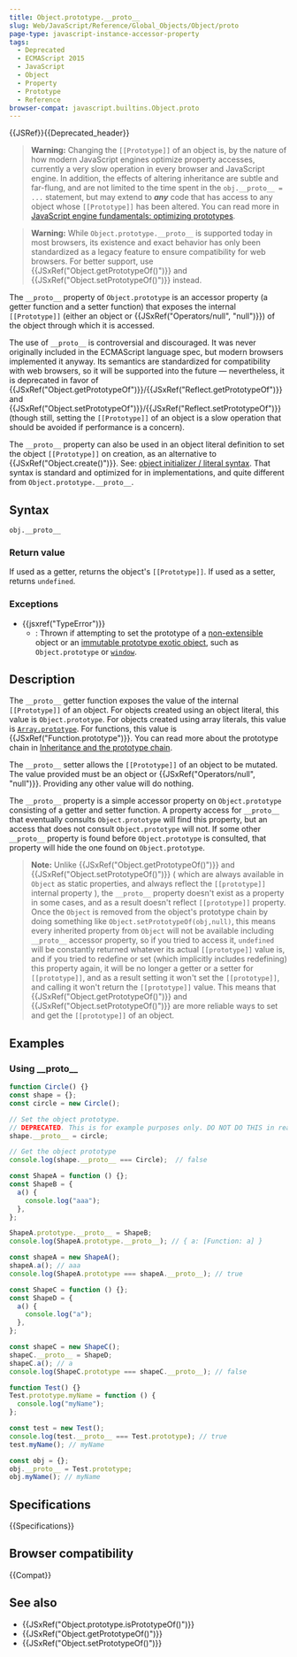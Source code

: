 ```yaml
---
title: Object.prototype.__proto__
slug: Web/JavaScript/Reference/Global_Objects/Object/proto
page-type: javascript-instance-accessor-property
tags:
  - Deprecated
  - ECMAScript 2015
  - JavaScript
  - Object
  - Property
  - Prototype
  - Reference
browser-compat: javascript.builtins.Object.proto
---
```


{{JSRef}}{{Deprecated_header}}

> **Warning:** Changing the `[[Prototype]]` of an object is, by the nature of how modern JavaScript engines optimize property accesses, currently a very slow operation in every browser and JavaScript engine. In addition, the effects of altering inheritance are subtle and far-flung, and are not limited to the time spent in the `obj.__proto__ = ...` statement, but may extend to **_any_** code that has access to any object whose `[[Prototype]]` has been altered. You can read more in [JavaScript engine fundamentals: optimizing prototypes](https://mathiasbynens.be/notes/prototypes).

> **Warning:** While `Object.prototype.__proto__` is supported today in most browsers, its existence and exact behavior has only been standardized as a legacy feature to ensure compatibility for web browsers. For better support, use {{JSxRef("Object.getPrototypeOf()")}} and {{JSxRef("Object.setPrototypeOf()")}} instead.

The `__proto__` property of `Object.prototype` is an accessor property (a getter function and a setter function) that exposes the internal `[[Prototype]]` (either an object or {{JSxRef("Operators/null", "null")}}) of the object through which it is accessed.

The use of `__proto__` is controversial and discouraged. It was never originally included in the ECMAScript language spec, but modern browsers implemented it anyway. Its semantics are standardized for compatibility with web browsers, so it will be supported into the future — nevertheless, it is deprecated in favor of {{JSxRef("Object.getPrototypeOf")}}/{{JSxRef("Reflect.getPrototypeOf")}} and {{JSxRef("Object.setPrototypeOf")}}/{{JSxRef("Reflect.setPrototypeOf")}} (though still, setting the `[[Prototype]]` of an object is a slow operation that should be avoided if performance is a concern).

The `__proto__` property can also be used in an object literal definition to set the object `[[Prototype]]` on creation, as an alternative to {{JSxRef("Object.create()")}}. See: [object initializer / literal syntax](/en-US/docs/Web/JavaScript/Reference/Operators/Object_initializer). That syntax is standard and optimized for in implementations, and quite different from `Object.prototype.__proto__`.

## Syntax

```js-nolint
obj.__proto__
```

### Return value

If used as a getter, returns the object's `[[Prototype]]`. If used as a setter, returns `undefined`.

### Exceptions

- {{jsxref("TypeError")}}
  - : Thrown if attempting to set the prototype of a [non-extensible](/en-US/docs/Web/JavaScript/Reference/Global_Objects/Object/isExtensible) object or an [immutable prototype exotic object](https://tc39.es/ecma262/#sec-immutable-prototype-exotic-objects), such as `Object.prototype` or [`window`](/en-US/docs/Web/API/Window).

## Description

The `__proto__` getter function exposes the value of the internal `[[Prototype]]` of an object. For objects created using an object literal, this value is `Object.prototype`. For objects created using array literals, this value is [`Array.prototype`](/en-US/docs/Web/JavaScript/Reference/Global_Objects/Array). For functions, this value is {{JSxRef("Function.prototype")}}. You can read more about the prototype chain in [Inheritance and the prototype chain](/en-US/docs/Web/JavaScript/Inheritance_and_the_prototype_chain).

The `__proto__` setter allows the `[[Prototype]]` of an object to be mutated. The value provided must be an object or {{JSxRef("Operators/null", "null")}}. Providing any other value will do nothing.

The `__proto__` property is a simple accessor property on `Object.prototype` consisting of a getter and setter function. A property access for `__proto__` that eventually consults `Object.prototype` will find this property, but an access that does not consult `Object.prototype` will not. If some other `__proto__` property is found before `Object.prototype` is consulted, that property will hide the one found on `Object.prototype`. 

> **Note:** Unlike {{JSxRef("Object.getPrototypeOf()")}} and {{JSxRef("Object.setPrototypeOf()")}} ( which are always available in `Object` as static properties, and always reflect the `[[prototype]]` internal property ),
the `__proto__` property doesn't exist as a property in some cases, and as a result doesn't reflect `[[prototype]]` property.
Once the `Object` is removed from the object's prototype chain by doing something like `Object.setPrototypeOf(obj,null)`, this means every inherited property from `Object` will not be available including `__proto__` accessor property, so if you tried to access it, `undefined` will be constantly returned whatever its actual `[[prototype]]` value is, and if you tried to redefine or set (which implicitly includes redefining) this property again, it will be no longer a getter or a setter for `[[prototype]]`, and as a result setting it won't set the `[[prototype]]`, and calling it won't return the `[[prototype]]` value.
This means that {{JSxRef("Object.getPrototypeOf()")}} and {{JSxRef("Object.setPrototypeOf()")}} are more reliable ways to set and get the `[[prototype]]` of an object.

## Examples

### Using \_\_proto\_\_

```js
function Circle() {}
const shape = {};
const circle = new Circle();

// Set the object prototype.
// DEPRECATED. This is for example purposes only. DO NOT DO THIS in real code.
shape.__proto__ = circle;

// Get the object prototype
console.log(shape.__proto__ === Circle);  // false
```

```js
const ShapeA = function () {};
const ShapeB = {
  a() {
    console.log("aaa");
  },
};

ShapeA.prototype.__proto__ = ShapeB;
console.log(ShapeA.prototype.__proto__); // { a: [Function: a] }

const shapeA = new ShapeA();
shapeA.a(); // aaa
console.log(ShapeA.prototype === shapeA.__proto__); // true
```

```js
const ShapeC = function () {};
const ShapeD = {
  a() {
    console.log("a");
  },
};

const shapeC = new ShapeC();
shapeC.__proto__ = ShapeD;
shapeC.a(); // a
console.log(ShapeC.prototype === shapeC.__proto__); // false
```

```js
function Test() {}
Test.prototype.myName = function () {
  console.log("myName");
};

const test = new Test();
console.log(test.__proto__ === Test.prototype); // true
test.myName(); // myName

const obj = {};
obj.__proto__ = Test.prototype;
obj.myName(); // myName
```

## Specifications

{{Specifications}}

## Browser compatibility

{{Compat}}

## See also

- {{JSxRef("Object.prototype.isPrototypeOf()")}}
- {{JSxRef("Object.getPrototypeOf()")}}
- {{JSxRef("Object.setPrototypeOf()")}}
